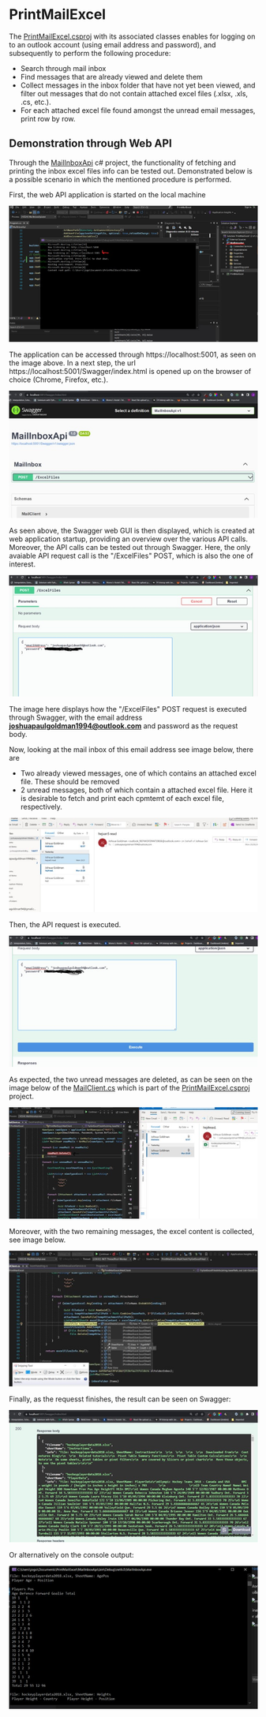# PrintMailExcel
The [PrintMailExcel.csproj](https://github.com/joshuagoldman/PrintMailExcel/blob/main/PrintMailExcel.csproj) with its associated classes enables for logging on to an outlook account (using email address and password), and subsequently to perform the following procedure:

- Search through mail inbox
- Find messages that are already viewed and delete them
- Collect messages in the inbox folder that have not yet been viewed, and filter out messages that do not contain attached excel files (.xlsx, .xls, .cs, etc.).
- For each attached excel file found amongst the unread email messages, print row by row.

## Demonstration through Web API
Through the [MailInboxApi](https://github.com/joshuagoldman/PrintMailExcel/tree/main/MailInboxApi) c# project, the functionality of fetching and printing the inbox excel files info can be tested out. Demonstrated below is a possible scenario in which the mentioned procedure is performed.

First, the web API application is started on the local machine

![StartProgram](markdown_images/StartProgram.jpg)

The application can be accessed through https://localhost:5001, as seen on the image above. In a next step, the url https://localhost:5001/Swagger/index.html is opened up on the browser of choice (Chrome, Firefox, etc.).

![SwaggerStartup](markdown_images/SwaggerStartup.jpg)

As seen above, the Swagger web GUI is then displayed, which is created at web application startup, providing an overview over the various API calls. Moreover, the API calls can be tested out through Swagger. Here, the only avaiable API request call is the "/ExcelFiles" POST, which is also the one of interest.

![SwaggerExcelFileRequest](markdown_images/SwaggerExcelFileRequest.jpg)

The image here displays how the "/ExcelFiles" POST request is executed through Swagger, with the email address **joshuapaulgoldman1994@outlook.com** and password as the request body.

Now, looking at the mail inbox of this email address see image below, there are 

- Two already viewed messages, one of which contains an attached excel file. These should be removed
- 2 unread messages, both of which contain a attached excel file. Here it is desirable to fetch and print each cpmtemt of each excel file, respectively.

![InboxInit](markdown_images/InboxInit.jpg)

Then, the API request is executed.

![SwaggerExecute](markdown_images/SwaggerExecute.jpg)

As expected, the two unread messages are deleted, as can be seen on the image below of the [MailClient.cs](https://github.com/joshuagoldman/PrintMailExcel/blob/main/MailClient.cs) which is part of the [PrintMailExcel.csproj](https://github.com/joshuagoldman/PrintMailExcel/blob/main/PrintMailExcel.csproj) project.

![DeleteUnread](markdown_images/DeleteUnread.jpg)

Moreover, with the two remaining messages, the excel content is collected, see image below.

![CollectExcelInfo](markdown_images/CollectExcelInfo.jpg)

Finally, as the requesst finishes, the result can be seen on Swagger:

![SwaggerFinalResult](markdown_images/SwaggerFinalResult.jpg)

Or alternatively on the console output:

![ConsoleOutputResult](markdown_images/ConsoleOutputResult.jpg)


